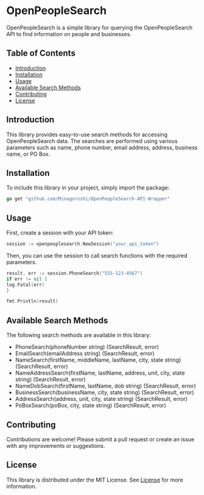 # OpenPeopleSearch

OpenPeopleSearch is a simple library for querying the OpenPeopleSearch API to find information on people and businesses.

## Table of Contents
- [Introduction](#introduction)
- [Installation](#installation)
- [Usage](#usage)
- [Available Search Methods](#available-search-methods)
- [Contributing](#contributing)
- [License](#license)

## Introduction
This library provides easy-to-use search methods for accessing OpenPeopleSearch data. The searches are performed using various parameters such as name, phone number, email address, address, business name, or PO Box.

## Installation
To include this library in your project, simply import the package:
```go
go get "github.com/Minagoroshi/OpenPeopleSearch-API-Wrapper"
```

## Usage
First, create a session with your API token:
```go
session := openpeoplesearch.NewSession("your_api_token")
```
Then, you can use the session to call search functions with the required parameters.
```go
result, err := session.PhoneSearch("555-123-4567")
if err != nil {
log.Fatal(err)
}

fmt.Println(result)
```


## Available Search Methods
The following search methods are available in this library:
- PhoneSearch(phoneNumber string) (SearchResult, error)
- EmailSearch(emailAddress string) (SearchResult, error)
- NameSearch(firstName, middleName, lastName, city, state string) (SearchResult, error)
- NameAddressSearch(firstName, lastName, address, unit, city, state string) (SearchResult, error)
- NameDobSearch(firstName, lastName, dob string) (SearchResult, error)
- BusinessSearch(businessName, city, state string) (SearchResult, error)
- AddressSearch(address, unit, city, state string) (SearchResult, error)
- PoBoxSearch(poBox, city, state string) (SearchResult, error)

## Contributing
Contributions are welcome! Please submit a pull request or create an issue with any improvements or suggestions.

## License
This library is distributed under the MIT License. See [License](LICENSE) for more information.
